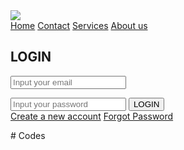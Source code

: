 <!-- hyyytth --><!DOCTYPE html>
<html lang="en">
<head>
    <meta charset="UTF-8">
    <title>Project 2</title>
    <link rel="stylesheet" href="project 2.css">
</head>
<body><div></div>
   <div class="logo1">
       <img src="Abasiofon.jpeg">
       </div>
       <div class="logo2">
       <a href="https://efacility.jamb.gov.ng/">Home</a>
       <a href="*">Contact</a>
       <a href="#">Services</a>
       <a href="#">About us</a>
  </div> 
    <div class="form-box">
        <h2>LOGIN</h2>
        <form action="" method ="get">
            <input type="email" class="input" placeholder="Input your email" required></p>
            <input type ="password" class="input" placeholder="Input your password">
            <i class="fafa"></i>
            <button type="Submit" name="button">LOGIN</button><br>
            <div class="icon">
            <a href="Create">Create a new account</a>
            <a href ="forgotten password">Forgot Password</a>   
            </div> 
        </form>  
</body>
</html>
# Codes

